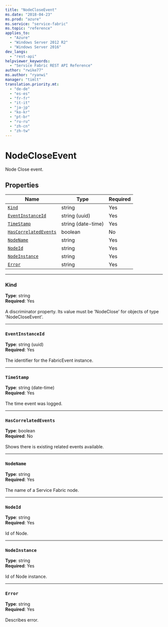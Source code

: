 ```yaml
---
title: "NodeCloseEvent"
ms.date: "2018-04-23"
ms.prod: "azure"
ms.service: "service-fabric"
ms.topic: "reference"
applies_to: 
  - "Azure"
  - "Windows Server 2012 R2"
  - "Windows Server 2016"
dev_langs: 
  - "rest-api"
helpviewer_keywords: 
  - "Service Fabric REST API Reference"
author: "rwike77"
ms.author: "ryanwi"
manager: "timlt"
translation.priority.mt: 
  - "de-de"
  - "es-es"
  - "fr-fr"
  - "it-it"
  - "ja-jp"
  - "ko-kr"
  - "pt-br"
  - "ru-ru"
  - "zh-cn"
  - "zh-tw"
---
```

# NodeCloseEvent

Node Close event.

## Properties
| Name | Type | Required |
| --- | --- | --- |
| [`Kind`](#kind) | string | Yes |
| [`EventInstanceId`](#eventinstanceid) | string (uuid) | Yes |
| [`TimeStamp`](#timestamp) | string (date-time) | Yes |
| [`HasCorrelatedEvents`](#hascorrelatedevents) | boolean | No |
| [`NodeName`](#nodename) | string | Yes |
| [`NodeId`](#nodeid) | string | Yes |
| [`NodeInstance`](#nodeinstance) | string | Yes |
| [`Error`](#error) | string | Yes |

____
### Kind
__Type__: string <br/>
__Required__: Yes <br/>
<br/>
A discriminator property. Its value must be 'NodeClose' for objects of type 'NodeCloseEvent'.

____
### `EventInstanceId`
__Type__: string (uuid) <br/>
__Required__: Yes<br/>
<br/>
The identifier for the FabricEvent instance.

____
### `TimeStamp`
__Type__: string (date-time) <br/>
__Required__: Yes<br/>
<br/>
The time event was logged.

____
### `HasCorrelatedEvents`
__Type__: boolean <br/>
__Required__: No<br/>
<br/>
Shows there is existing related events available.

____
### `NodeName`
__Type__: string <br/>
__Required__: Yes<br/>
<br/>
The name of a Service Fabric node.

____
### `NodeId`
__Type__: string <br/>
__Required__: Yes<br/>
<br/>
Id of Node.

____
### `NodeInstance`
__Type__: string <br/>
__Required__: Yes<br/>
<br/>
Id of Node instance.

____
### `Error`
__Type__: string <br/>
__Required__: Yes<br/>
<br/>
Describes error.
